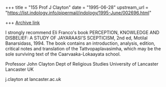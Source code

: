 +++
title = "155 Prof J Clayton"
date = "1995-06-28"
upstream_url = "https://list.indology.info/pipermail/indology/1995-June/002696.html"

+++
[Archive link](https://list.indology.info/pipermail/indology/1995-June/002696.html)

I strongly recommend Eli Franco's book PERCEPTION, KNOWLEDGE AND
DISBELIEF: A STUDY OF JAYARAASI'S SCEPTICISM, 2nd ed, Motilal
Banarsidass, 1994.  The book contains an introduction, analysis, edition,
critical notes and translation of the Tattvopaplavasimha, which may be
the sole surviving text of the Caarvaaka-Lokaayata school.

Professor John Clayton
Dept of Religious Studies
University of Lancaster
Lancaster  UK

j.clayton at lancaster.ac.uk





